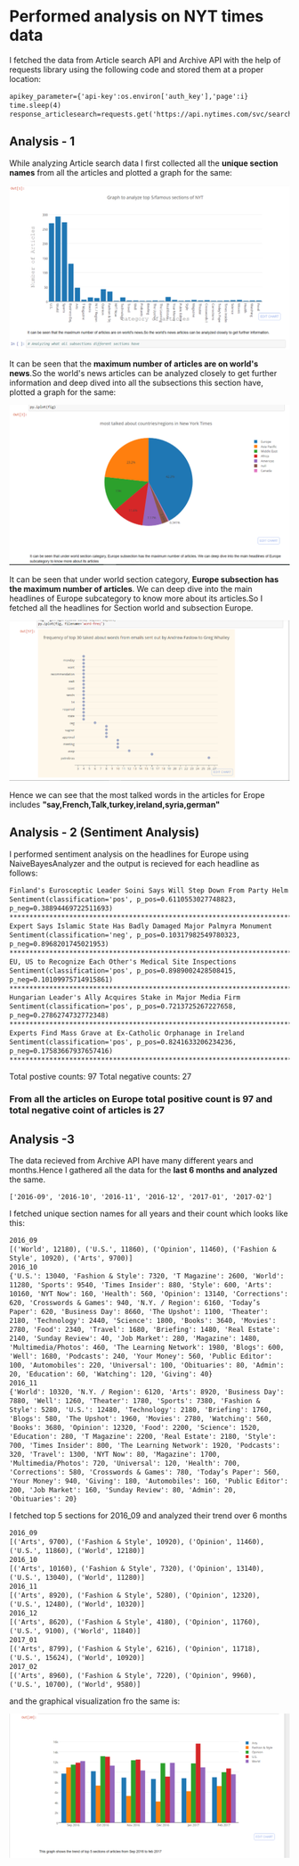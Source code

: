 # Performed analysis on NYT times data

I fetched the data from Article search API and Archive API with the help of requests library using the following code and stored them at a proper location:

```
apikey_parameter={'api-key':os.environ['auth_key'],'page':i}
time.sleep(4)                                         
response_articlesearch=requests.get('https://api.nytimes.com/svc/search/v2/articlesearch.json',params=apikey_parameter)
```

## Analysis - 1

While analyzing Article search data I first collected all the **unique section names** from all the articles and plotted a graph for the same:

![alt tag](https://github.com/ruchigupta19/Gupta_Ruchi_Spring2017/blob/master/midterm/Question2/output/5-famous-sections.PNG)

It can be seen that the **maximum number of articles are on world's news**.So the world's news articles can be analyzed closely to get further information and deep dived into all the subsections this section have, plotted a graph for the same:

![alt tag](https://github.com/ruchigupta19/Gupta_Ruchi_Spring2017/blob/master/midterm/Question2/output/pie-chart.PNG)

It can be seen that under world section category, **Europe subsection has the maximum number of articles**. We can deep dive into the main headlines of Europe subcategory to know more about its articles.So I fetched all the headlines for Section world and subsection Europe.

![alt tag](https://github.com/ruchigupta19/Gupta_Ruchi_Spring2017/blob/master/midterm/Question2/output/word-freq.PNG)

Hence we can see that the most talked words in the articles for Erope includes **"say,French,Talk,turkey,ireland,syria,german"**

## Analysis - 2 (Sentiment Analysis)

I performed sentiment analysis on the headlines for Europe using NaiveBayesAnalyzer and the output is recieved for each headline as follows:

```
Finland's Eurosceptic Leader Soini Says Will Step Down From Party Helm
Sentiment(classification='pos', p_pos=0.6110553027748823, p_neg=0.38894469722511693)
*****************************************************************************************
Expert Says Islamic State Has Badly Damaged Major Palmyra Monument
Sentiment(classification='neg', p_pos=0.10317982549780323, p_neg=0.8968201745021953)
*****************************************************************************************
EU, US to Recognize Each Other's Medical Site Inspections
Sentiment(classification='pos', p_pos=0.8989002428508415, p_neg=0.10109975714915861)
*****************************************************************************************
Hungarian Leader's Ally Acquires Stake in Major Media Firm
Sentiment(classification='pos', p_pos=0.7213725267227658, p_neg=0.2786274732772348)
*****************************************************************************************
Experts Find Mass Grave at Ex-Catholic Orphanage in Ireland
Sentiment(classification='pos', p_pos=0.8241633206234236, p_neg=0.17583667937657416)
*****************************************************************************************
```

Total postive counts:
97
Total negative counts:
27

### From all the articles on Europe total positive count is 97 and total negative coint of articles is 27

## Analysis -3 

The data recieved from Archive API have many different years and months.Hence I gathered all the data for the **last 6 months and analyzed** the same.

```
['2016-09', '2016-10', '2016-11', '2016-12', '2017-01', '2017-02']
```
I fetched unique section names for all years and their count which looks like this:

```
2016_09
[('World', 12180), ('U.S.', 11860), ('Opinion', 11460), ('Fashion & Style', 10920), ('Arts', 9700)]
2016_10
{'U.S.': 13040, 'Fashion & Style': 7320, 'T Magazine': 2600, 'World': 11280, 'Sports': 9540, 'Times Insider': 880, 'Style': 600, 'Arts': 10160, 'NYT Now': 160, 'Health': 560, 'Opinion': 13140, 'Corrections': 620, 'Crosswords & Games': 940, 'N.Y. / Region': 6160, 'Today’s Paper': 620, 'Business Day': 8660, 'The Upshot': 1100, 'Theater': 2180, 'Technology': 2440, 'Science': 1800, 'Books': 3640, 'Movies': 2780, 'Food': 2340, 'Travel': 1680, 'Briefing': 1480, 'Real Estate': 2140, 'Sunday Review': 40, 'Job Market': 280, 'Magazine': 1480, 'Multimedia/Photos': 460, 'The Learning Network': 1980, 'Blogs': 600, 'Well': 1680, 'Podcasts': 240, 'Your Money': 560, 'Public Editor': 100, 'Automobiles': 220, 'Universal': 100, 'Obituaries': 80, 'Admin': 20, 'Education': 60, 'Watching': 120, 'Giving': 40}
2016_11
{'World': 10320, 'N.Y. / Region': 6120, 'Arts': 8920, 'Business Day': 7880, 'Well': 1260, 'Theater': 1780, 'Sports': 7380, 'Fashion & Style': 5280, 'U.S.': 12480, 'Technology': 2180, 'Briefing': 1760, 'Blogs': 580, 'The Upshot': 1960, 'Movies': 2780, 'Watching': 560, 'Books': 3680, 'Opinion': 12320, 'Food': 2200, 'Science': 1520, 'Education': 280, 'T Magazine': 2200, 'Real Estate': 2180, 'Style': 700, 'Times Insider': 800, 'The Learning Network': 1920, 'Podcasts': 320, 'Travel': 1300, 'NYT Now': 80, 'Magazine': 1700, 'Multimedia/Photos': 720, 'Universal': 120, 'Health': 700, 'Corrections': 580, 'Crosswords & Games': 780, 'Today’s Paper': 560, 'Your Money': 940, 'Giving': 180, 'Automobiles': 160, 'Public Editor': 200, 'Job Market': 160, 'Sunday Review': 80, 'Admin': 20, 'Obituaries': 20}
```

I fetched top 5 sections for 2016_09 and analyzed their trend over 6 months

```
2016_09
[('Arts', 9700), ('Fashion & Style', 10920), ('Opinion', 11460), ('U.S.', 11860), ('World', 12180)]
2016_10
[('Arts', 10160), ('Fashion & Style', 7320), ('Opinion', 13140), ('U.S.', 13040), ('World', 11280)]
2016_11
[('Arts', 8920), ('Fashion & Style', 5280), ('Opinion', 12320), ('U.S.', 12480), ('World', 10320)]
2016_12
[('Arts', 8620), ('Fashion & Style', 4180), ('Opinion', 11760), ('U.S.', 9100), ('World', 11840)]
2017_01
[('Arts', 8799), ('Fashion & Style', 6216), ('Opinion', 11718), ('U.S.', 15624), ('World', 10920)]
2017_02
[('Arts', 8960), ('Fashion & Style', 7220), ('Opinion', 9960), ('U.S.', 10700), ('World', 9580)]
```

and the graphical visualization fro the same is:

![alt tag](https://github.com/ruchigupta19/Gupta_Ruchi_Spring2017/blob/master/midterm/Question2/output/grouped-bar.PNG)











